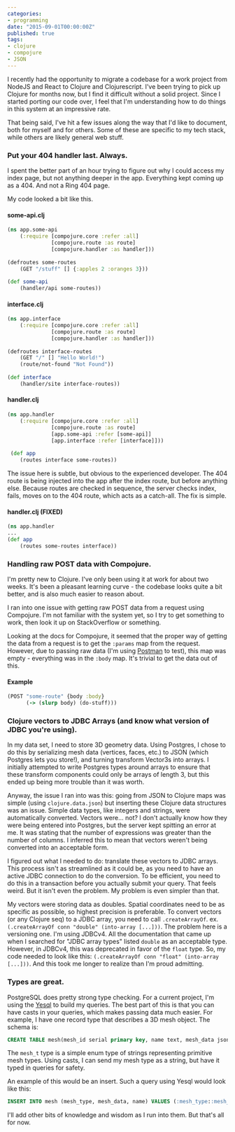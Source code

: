 ```yaml
---
categories:
- programming
date: "2015-09-01T00:00:00Z"
published: true
tags:
- clojure
- compojure
- JSON
---
```





I recently had the opportunity to migrate a codebase for a work project from NodeJS and React to Clojure and Clojurescript. I've been trying to pick up Clojure for months now, but I find it difficult without a solid project. Since I started porting our code over, I feel that I'm understanding how to do things in this system at an impressive rate.

That being said, I've hit a few issues along the way that I'd like to document, both for myself and for others. Some of these are specific to my tech stack, while others are likely general web stuff.

### Put your 404 handler last. Always.
I spent the better part of an hour trying to figure out why I could access my index page, but not anything deeper in the app. Everything kept coming up as a 404. And not a Ring 404 page.

My code looked a bit like this.

#### some-api.clj
```clojure
(ns app.some-api
	(:require [compojure.core :refer :all]
    		  [compojure.route :as route]
              [compojure.handler :as handler]))
              
(defroutes some-routes
	(GET "/stuff" [] {:apples 2 :oranges 3}))
    
(def some-api
	(handler/api some-routes))
```

#### interface.clj
```clojure
(ns app.interface
	(:require [compojure.core :refer :all]
    		  [compojure.route :as route]
              [compojure.handler :as handler]))
              
(defroutes interface-routes
	(GET "/" [] "Hello World!")
    (route/not-found "Not Found"))
    
(def interface
	(handler/site interface-routes))
```

#### handler.clj
```clojure
(ns app.handler
	(:require [compojure.core :refer :all]
    		  [compojure.route :as route]
              [app.some-api :refer [some-api]]
              [app.interface :refer [interface]]))
              
 (def app
 	(routes interface some-routes))
```

The issue here is subtle, but obvious to the experienced developer. The 404 route is being injected into the app after the index route, but before anything else. Because routes are checked in sequence, the server checks index, fails, moves on to the 404 route, which acts as a catch-all. The fix is simple.

#### handler.clj (FIXED)
```clojure
(ns app.handler
...
(def app
	(routes some-routes interface))
```

### Handling raw POST data with Compojure.
I'm pretty new to Clojure. I've only been using it at work for about two weeks. It's been a pleasant learning curve - the codebase looks quite a bit better, and is also much easier to reason about.

I ran into one issue with getting raw POST data from a request using Compojure. I'm not familiar with the system yet, so I try to get something to work, then look it up on StackOverflow or something.

Looking at the docs for Compojure, it seemed that the proper way of getting the data from a request is to get the `:params` map from the request. However, due to passing raw data (I'm using [Postman](https://www.getpostman.com/) to test), this map was empty - everything was in the `:body` map. It's trivial to get the data out of this.

#### Example
```clojure
(POST "some-route" {body :body}
      (-> (slurp body) (do-stuff)))
```

### Clojure vectors to JDBC Arrays (and know what version of JDBC you're using).
In my data set, I need to store 3D geometry data. Using Postgres, I chose to do this by serializing mesh data (vertices, faces, etc.) to JSON (which Postgres lets you store!), and turning transform Vector3s into arrays. I initially attempted to write Postgres types around arrays to ensure that these transform components could only be arrays of length 3, but this ended up being more trouble than it was worth.

Anyway, the issue I ran into was this: going from JSON to Clojure maps was simple (using `clojure.data.json`) but inserting these Clojure data structures was an issue. Simple data types, like integers and strings, were automatically converted. Vectors were... not? I don't actually know how they were being entered into Postgres, but the server kept spitting an error at me. It was stating that the number of expressions was greater than the number of columns. I inferred this to mean that vectors weren't being converted into an acceptable form.

I figured out what I needed to do: translate these vectors to JDBC arrays. This process isn't as streamlined as it could be, as you need to have an active JDBC connection to do the conversion. To be efficient, you need to do this in a transaction before you actually submit your query. That feels weird. But it isn't even the problem. My problem is even simpler than that.

My vectors were storing data as doubles. Spatial coordinates need to be as specific as possible, so highest precision is preferable. To convert vectors (or any Clojure seq) to a JDBC array, you need to call `.createArrayOf`. ex. `(.createArrayOf conn "double" (into-array [...]))`. The problem here is a versioning one. I'm using JDBCv4. All the documentation that came up when I searched for "JDBC array types" listed `double` as an acceptable type. However, in JDBCv4, this was deprecated in favor of the `float` type. So, my code needed to look like this: `(.createArrayOf conn "float" (into-array [...]))`. And this took me longer to realize than I'm proud admitting.

### Types are great.
PostgreSQL does pretty strong type checking. For a current project, I'm using the [Yesql](https://github.com/krisajenkins/yesql) to build my queries. The best part of this is that you can have casts in your queries, which makes passing data much easier. For example, I have one record type that describes a 3D mesh object. The schema is:

```sql
CREATE TABLE mesh(mesh_id serial primary key, name text, mesh_data json, mesh_type mesh_t);
```

The `mesh_t` type is a simple enum type of strings representing primitive mesh types. Using casts, I can send my mesh type as a string, but have it typed in queries for safety.

An example of this would be an insert. Such a query using Yesql would look like this:

```sql
INSERT INTO mesh (mesh_type, mesh_data, name) VALUES (:mesh_type::mesh_t, :mesh_data, :name);
```

I'll add other bits of knowledge and wisdom as I run into them. But that's all for now.
